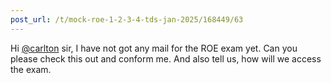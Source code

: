 ```yaml
---
post_url: /t/mock-roe-1-2-3-4-tds-jan-2025/168449/63
---
```

Hi [@carlton](/u/carlton) sir, I have not got any mail for the ROE exam yet. Can you please check this out and conform me. And also tell us, how will we access the exam.